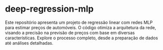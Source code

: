 # deep-regression-mlp
Este repositório apresenta um projeto de regressão linear com redes MLP para estimar preços de automóveis. O código otimiza a arquitetura da rede, visando a precisão na previsão de preços com base em diversas características. Explore o processo completo, desde a preparação de dados até análises detalhadas.
